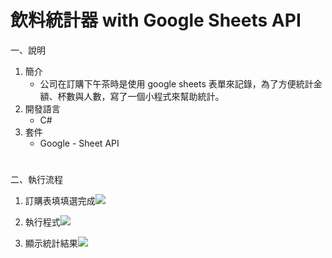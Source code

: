 # 飲料統計器 with Google Sheets API
一、說明
1. 簡介
	*  公司在訂購下午茶時是使用 google sheets 表單來記錄，為了方便統計金額、杯數與人數，寫了一個小程式來幫助統計。
2. 開發語言
	* C#
3. 套件
	* Google - Sheet API

# 

二、執行流程
1. 訂購表填填選完成![](https://i.imgur.com/5u62H4D.png)


2. 執行程式![](https://i.imgur.com/GW2eJNt.png)

3. 顯示統計結果![](https://i.imgur.com/kFD7SlT.png)



